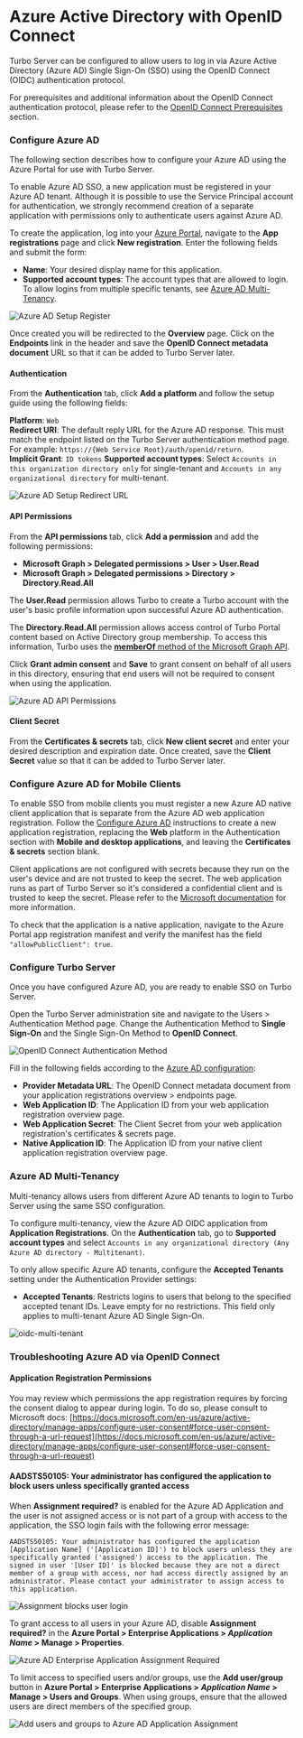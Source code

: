 # Azure Active Directory with OpenID Connect

Turbo Server can be configured to allow users to log in via Azure Active Directory (Azure AD) Single Sign-On (SSO) using the OpenID Connect (OIDC) authentication protocol.

For prerequisites and additional information about the OpenID Connect authentication protocol, please refer to the [OpenID Connect Prerequisites](/server/authentication/openid-connect.html#prerequisites) section.

### Configure Azure AD

The following section describes how to configure your Azure AD using the Azure Portal for use with Turbo Server.

To enable Azure AD SSO, a new application must be registered in your Azure AD tenant. Although it is possible to use the Service Principal account for authentication, we strongly recommend creation of a separate application with permissions only to authenticate users against Azure AD.

To create the application, log into your [Azure Portal](https://portal.azure.com), navigate to the **App registrations** page and click **New registration**. Enter the following fields and submit the form:

- **Name**: Your desired display name for this application.
- **Supported account types**: The account types that are allowed to login. To allow logins from multiple specific tenants, see [Azure AD Multi-Tenancy](/server/authentication/azuread-openid-connect.html#azure-ad-multi-tenancy).

![Azure AD Setup Register](/images/register.png)

Once created you will be redirected to the **Overview** page. Click on the **Endpoints** link in the header and save the **OpenID Connect metadata document** URL so that it can be added to Turbo Server later.

#### Authentication

From the **Authentication** tab, click **Add a platform** and follow the setup guide using the following fields:

**Platform**: `Web`  
**Redirect URI**: The default reply URL for the Azure AD response. This must match the endpoint listed on the Turbo Server authentication method page. For example: `https://{Web Service Root}/auth/openid/return`.  
**Implicit Grant**: `ID tokens`
**Supported account types**: Select `Accounts in this organization directory only` for single-tenant and `Accounts in any organizational directory` for multi-tenant.

![Azure AD Setup Redirect URL](/images/authentication-redirect-urls.png)

#### API Permissions

From the **API permissions** tab, click **Add a permission** and add the following permissions:

- **Microsoft Graph > Delegated permissions > User > User.Read**
- **Microsoft Graph > Delegated permissions > Directory > Directory.Read.All**

The **User.Read** permission allows Turbo to create a Turbo account with the user's basic profile information upon successful Azure AD authentication.

The **Directory.Read.All** permission allows access control of Turbo Portal content based on Active Directory group membership. To access this information, Turbo uses the [**memberOf** method of the Microsoft Graph API](https://docs.microsoft.com/en-us/graph/api/user-list-memberof?view=graph-rest-1.0).

Click **Grant admin consent** and **Save** to grant consent on behalf of all users in this directory, ensuring that end users will not be required to consent when using the application.

![Azure AD API Permissions](/images/permissions-directory.png)

#### Client Secret

From the **Certificates & secrets** tab, click **New client secret** and enter your desired description and expiration date. Once created, save the **Client Secret** value so that it can be added to Turbo Server later.

### Configure Azure AD for Mobile Clients

To enable SSO from mobile clients you must register a new Azure AD native client application that is separate from the Azure AD web application registration. Follow the [Configure Azure AD](#configure-azure-ad) instructions to create a new application registration, replacing the **Web** platform in the Authentication section with **Mobile and desktop applications**, and leaving the **Certificates & secrets** section blank.

Client applications are not configured with secrets because they run on the user's device and are not trusted to keep the secret. The web application runs as part of Turbo Server so it's considered a confidential client and is trusted to keep the secret. Please refer to the [Microsoft documentation](https://docs.microsoft.com/en-us/azure/active-directory/develop/msal-client-applications) for more information.

To check that the application is a native application, navigate to the Azure Portal app registration manifest and verify the manifest has the field `"allowPublicClient": true`.

### Configure Turbo Server

Once you have configured Azure AD, you are ready to enable SSO on Turbo Server.

Open the Turbo Server administration site and navigate to the Users > Authentication Method page. Change the Authentication Method to **Single Sign-On** and the Single Sign-On Method to **OpenID Connect**.

![OpenID Connect Authentication Method](/images/authentication-method-openid-connect.png)

Fill in the following fields according to the [Azure AD configuration](#configure-azure-ad):

- **Provider Metadata URL**: The OpenID Connect metadata document from your application registrations overview > endpoints page.
- **Web Application ID**: The Application ID from your web application registration overview page.
- **Web Application Secret**: The Client Secret from your web application registration's certificates & secrets page.
- **Native Application ID**: The Application ID from your native client application registration overview page.

### Azure AD Multi-Tenancy

Multi-tenancy allows users from different Azure AD tenants to login to Turbo Server using the same SSO configuration.

To configure multi-tenancy, view the Azure AD OIDC application from **Application Registrations**. On the **Authentication** tab, go to **Supported account types** and select `Accounts in any organizational directory (Any Azure AD directory - Multitenant)`.

To only allow specific Azure AD tenants, configure the **Accepted Tenants** setting under the Authentication Provider settings:

- **Accepted Tenants**: Restricts logins to users that belong to the specified accepted tenant IDs. Leave empty for no restrictions. This field only applies to multi-tenant Azure AD Single Sign-On.

![oidc-multi-tenant](/images/oidc.png)

### Troubleshooting Azure AD via OpenID Connect

#### Application Registration Permissions

You may review which permissions the app registration requires by forcing the consent dialog to appear during login. To do so, please consult to Microsoft docs: [https://docs.microsoft.com/en-us/azure/active-directory/manage-apps/configure-user-consent#force-user-consent-through-a-url-request](https://docs.microsoft.com/en-us/azure/active-directory/manage-apps/configure-user-consent#force-user-consent-through-a-url-request)

#### AADSTS50105: Your administrator has configured the application to block users unless specifically granted access

When **Assignment required?** is enabled for the Azure AD Application and the user is not assigned access or is not part of a group with access to the application, the SSO login fails with the following error message:

```
AADSTS50105: Your administrator has configured the application [Application Name] ('[Application ID]') to block users unless they are specifically granted ('assigned') access to the application. The signed in user '[User ID]' is blocked because they are not a direct member of a group with access, nor had access directly assigned by an administrator. Please contact your administrator to assign access to this application.
```

![Assignment blocks user login](/images/blocked_user.png)

To grant access to all users in your Azure AD, disable **Assignment required?** in the **Azure Portal > Enterprise Applications > _Application Name_ > Manage > Properties**.

![Azure AD Enterprise Application Assignment Required](/images/assignment_required.png)

To limit access to specified users and/or groups, use the **Add user/group** button in **Azure Portal > Enterprise Applications > _Application Name_ > Manage > Users and Groups**. When using groups, ensure that the allowed users are direct members of the specified group.

![Add users and groups to Azure AD Application Assignment](/images/assign_users_and_groups.png)
